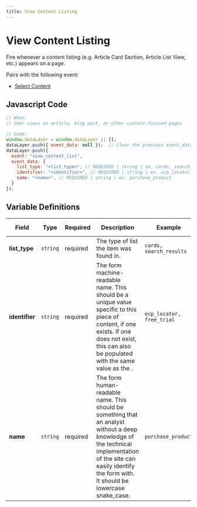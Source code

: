 ```yaml
---
title: View Content Listing
---
```


# View Content Listing

Fire whenever a content listing (e.g. Article Card Section, Article List View, etc.) appears on a page.

Pairs with the following event:
- [Select Content](../../events/content/select_content.md)


## Javascript Code

```js
// When:
// User views an article, blog post, or other content-focused pages

// Code:
window.dataLayer = window.dataLayer || [];
dataLayer.push({ event_data: null });  // Clear the previous event_data object.
dataLayer.push({
  event: "view_content_list",
  event_data: {
    list_type: "<list_type>", // REQUIRED | string | ex. cards, search_results	
    identifier: "<identifier>", // REQUIRED | string | ex. ecp_locator, free_trial
    name: "<name>", // REQUIRED | string | ex. purchase_product
  }
});
```

## Variable Definitions

|Field|Type|Required|Description|Example|Maximum Length|
| --- | --- | --- | --- | --- | --- |
|**list_type**|`string`|required|The type of list the item was found in.|`cards, search_results`|`100`|
|**identifier**|`string`|required|The form machine-readable name. This should be a unique value specific to this piece of content, if one exists. If one does not exist, this can also be populated with the same value as the <name>.|`ecp_locator, free_trial`|`100`|
|**name**|`string`|required|The form human-readable name. This should be something that an analyst without a deep knowledge of the technical implementation of the site can easily identify the form with. It should be lowercase snake_case.|`purchase_product`|`100`|
